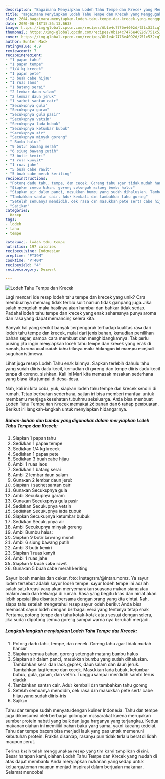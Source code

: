 ```yaml
---
description: "Bagaimana Menyiapkan Lodeh Tahu Tempe dan Krecek yang Menggugah Selera"
title: "Bagaimana Menyiapkan Lodeh Tahu Tempe dan Krecek yang Menggugah Selera"
slug: 2664-bagaimana-menyiapkan-lodeh-tahu-tempe-dan-krecek-yang-menggugah-selera
date: 2020-06-18T15:36:13.663Z
image: https://img-global.cpcdn.com/recipes/0b1e4c7476e4092d/751x532cq70/lodeh-tahu-tempe-dan-krecek-foto-resep-utama.jpg
thumbnail: https://img-global.cpcdn.com/recipes/0b1e4c7476e4092d/751x532cq70/lodeh-tahu-tempe-dan-krecek-foto-resep-utama.jpg
cover: https://img-global.cpcdn.com/recipes/0b1e4c7476e4092d/751x532cq70/lodeh-tahu-tempe-dan-krecek-foto-resep-utama.jpg
author: Hunter Mack
ratingvalue: 4.9
reviewcount: 7
recipeingredient:
- "1 papan tahu"
- "1 papan tempe"
- "1/4 kg krecek"
- "1 papan pete"
- "3 buah cabe hijau"
- "1 ruas laos"
- "1 batang serai"
- "2 lembar daun salam"
- "2 lembar daun jeruk"
- "1 sachet santan cair"
- "Secukupnya gula"
- "Secukupnya garam"
- "Secukupnya gula pasir"
- "Secukupnya vetsin"
- "Secukupnya lada bubuk"
- "Secukupnya ketumbar bubuk"
- "Secukupnya air"
- "Secukupnya minyak goreng"
- " Bumbu halus"
- "9 butir bawang merah"
- "6 siung bawang putih"
- "3 butir kemiri"
- "1 ruas kunyit"
- "1 ruas jahe"
- "5 buah cabe rawit"
- "5 buah cabe merah keriting"
recipeinstructions:
- "Potong dadu tahu, tempe, dan cecek. Goreng tahu agar tidak mudah hancur"
- "Siapkan semua bahan, goreng setengah matang bumbu halus"
- "Siapkan air dalam panci, masukkan bumbu yang sudah dihaluskan. Tambahkan serai dan laos geprek, daun salam dan daun jeruk. Tambahkan lagi tempe dan cecek. Masukkan lada bubuk, ketumbar bubuk, gula, garam, dan vetsin. Tunggu sampai mendidih sambil terus diaduk"
- "Tambahkan santan cair. Aduk kembali dan tambahkan tahu goreng"
- "Setelah semuanya mendidih, cek rasa dan masukkan pete serta cabe hijau yang sudah diiris-iris"
- "Sajikan"
categories:
- Resep
tags:
- lodeh
- tahu
- tempe

katakunci: lodeh tahu tempe 
nutrition: 197 calories
recipecuisine: Indonesian
preptime: "PT39M"
cooktime: "PT40M"
recipeyield: "4"
recipecategory: Dessert

---
```



![Lodeh Tahu Tempe dan Krecek](https://img-global.cpcdn.com/recipes/0b1e4c7476e4092d/751x532cq70/lodeh-tahu-tempe-dan-krecek-foto-resep-utama.jpg)

Lagi mencari ide resep lodeh tahu tempe dan krecek yang unik? Cara membuatnya memang tidak terlalu sulit namun tidak gampang juga. Jika salah mengolah maka hasilnya akan hambar dan bahkan tidak sedap. Padahal lodeh tahu tempe dan krecek yang enak seharusnya punya aroma dan rasa yang dapat memancing selera kita.

Banyak hal yang sedikit banyak berpengaruh terhadap kualitas rasa dari lodeh tahu tempe dan krecek, mulai dari jenis bahan, kemudian pemilihan bahan segar, sampai cara membuat dan menghidangkannya. Tak perlu pusing jika ingin menyiapkan lodeh tahu tempe dan krecek yang enak di rumah, karena asal sudah tahu triknya maka hidangan ini mampu menjadi suguhan istimewa.

Lihat juga resep Lodeh Tahu enak lainnya. Siapkan terlebih dahulu tahu yang sudah diiris dadu kecil, kemudian di goreng dan tempe diiris dadu kecil tanpa di goreng. sisihkan. Kali ini Mari kita memasak masakan sederhana yang biasa kita jumpai di desa-desa.


Nah, kali ini kita coba, yuk, siapkan lodeh tahu tempe dan krecek sendiri di rumah. Tetap berbahan sederhana, sajian ini bisa memberi manfaat untuk membantu menjaga kesehatan tubuhmu sekeluarga. Anda bisa membuat Lodeh Tahu Tempe dan Krecek memakai 26 bahan dan 6 tahap pembuatan. Berikut ini langkah-langkah untuk menyiapkan hidangannya.

<!--inarticleads1-->

##### Bahan-bahan dan bumbu yang digunakan dalam menyiapkan Lodeh Tahu Tempe dan Krecek:

1. Siapkan 1 papan tahu
1. Sediakan 1 papan tempe
1. Sediakan 1/4 kg krecek
1. Sediakan 1 papan pete
1. Sediakan 3 buah cabe hijau
1. Ambil 1 ruas laos
1. Sediakan 1 batang serai
1. Ambil 2 lembar daun salam
1. Gunakan 2 lembar daun jeruk
1. Siapkan 1 sachet santan cair
1. Gunakan Secukupnya gula
1. Ambil Secukupnya garam
1. Gunakan Secukupnya gula pasir
1. Sediakan Secukupnya vetsin
1. Sediakan Secukupnya lada bubuk
1. Siapkan Secukupnya ketumbar bubuk
1. Sediakan Secukupnya air
1. Ambil Secukupnya minyak goreng
1. Ambil  Bumbu halus:
1. Siapkan 9 butir bawang merah
1. Ambil 6 siung bawang putih
1. Ambil 3 butir kemiri
1. Siapkan 1 ruas kunyit
1. Ambil 1 ruas jahe
1. Siapkan 5 buah cabe rawit
1. Gunakan 5 buah cabe merah keriting


Sayur lodeh manisa dan ceker. foto: Instagram/@intan.momz. Ya sayur lodeh tersebut adalah sayur lodeh tempe. sayur lodeh tempe ini adalah salah satu kreasi yang akan menyemarakan suasana makan siang atau malam anda dan keluarga di rumah. Rasa yang begitu khas dan nimat akan lebih spesial jika disantap bersama dengan orang yang kita cintai. Nah, siapa tahu setelah mengetahui resep sayur lodeh berikut Anda bisa memasak sayur lodeh dengan berbagai versi yang tentunya tetap enak Pertama, potong tempe dan tahu kotak-kotak atau sesuai dengan selera, jika sudah dipotong semua goreng sampai warna nya berubah menjadi. 

<!--inarticleads2-->

##### Langkah-langkah menyiapkan Lodeh Tahu Tempe dan Krecek:

1. Potong dadu tahu, tempe, dan cecek. Goreng tahu agar tidak mudah hancur
1. Siapkan semua bahan, goreng setengah matang bumbu halus
1. Siapkan air dalam panci, masukkan bumbu yang sudah dihaluskan. Tambahkan serai dan laos geprek, daun salam dan daun jeruk. Tambahkan lagi tempe dan cecek. Masukkan lada bubuk, ketumbar bubuk, gula, garam, dan vetsin. Tunggu sampai mendidih sambil terus diaduk
1. Tambahkan santan cair. Aduk kembali dan tambahkan tahu goreng
1. Setelah semuanya mendidih, cek rasa dan masukkan pete serta cabe hijau yang sudah diiris-iris
1. Sajikan


Tahu dan tempe sudah menyatu dengan kuliner Indonesia. Tahu dan tempe juga dikonsumsi oleh berbagai golongan masyarakat karena merupakan sumber protein nabati yang baik dan juga harganya yang terjangkau. Kedua makanan olahan ini memiliki bahan baku yang sama, yakni kacang kedelai. Tahu dan tempe bacem bisa menjadi lauk yang pas untuk memenuhi kebutuhan protein. Praktis disantap, rasanya pun tidak terlalu berat di lidah maupun perut. 

Terima kasih telah menggunakan resep yang tim kami tampilkan di sini. Besar harapan kami, olahan Lodeh Tahu Tempe dan Krecek yang mudah di atas dapat membantu Anda menyiapkan makanan yang sedap untuk keluarga/teman maupun menjadi inspirasi dalam berjualan makanan. Selamat mencoba!
